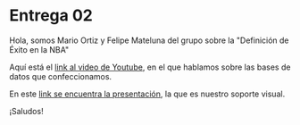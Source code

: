 # Entrega 02

Hola, somos Mario Ortiz y Felipe Mateluna del grupo sobre la "Definición de Éxito en la NBA" 

Aquí está el [link al video de Youtube](https://youtu.be/xBu_7pUlzno), en el que hablamos sobre las bases de datos que confeccionamos. 

En este [link se encuentra la presentación](https://github.com/PipeMD/proyecto-grafica/blob/main/Entrega%2002/Presentaci%C3%B3n%20Ortiz%20Mateluna.pdf), la que es nuestro soporte visual. 

¡Saludos!
